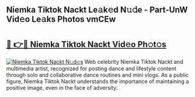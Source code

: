 ## Niemka Tiktok Nackt Le𝚊k𝚎d N𝚞𝚍e - Part-UnW Vid𝚎o Le𝚊ks Photos vmCEw

# <h2><a href="http://fb0jaoq.evod.top/?m=Niemka+Tiktok+Nackt">🔗 👉🔴 Niemka Tiktok Nackt Vid𝚎o Ph𝚘t𝚘s</a></h2>

[![Niemka Tiktok Nackt N𝚞d𝚎s](https://i.imgur.com/8V9OHl7.gif)](http://fb0jaoq.evod.top/?m=Niemka+Tiktok+Nackt)
Web celebrity Niemka Tiktok Nackt and multimedia artist, recognized for posting dance and lifestyle content through solo and collaborative dance routines and mini vlogs. As a public figure, Niemka Tiktok Nackt understands the importance of maintaining a positive image, even in the face of adversity. 
